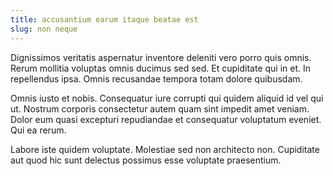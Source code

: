 ```yaml
---
title: accusantium earum itaque beatae est
slug: non neque
---
```


Dignissimos veritatis aspernatur inventore deleniti vero porro quis omnis. Rerum mollitia voluptas omnis ducimus sed sed. Et cupiditate qui in et. In repellendus ipsa. Omnis recusandae tempora totam dolore quibusdam.

Omnis iusto et nobis. Consequatur iure corrupti qui quidem aliquid id vel qui ut. Nostrum corporis consectetur autem quam sint impedit amet veniam. Dolor eum quasi excepturi repudiandae et consequatur voluptatum eveniet. Qui ea rerum.

Labore iste quidem voluptate. Molestiae sed non architecto non. Cupiditate aut quod hic sunt delectus possimus esse voluptate praesentium.
